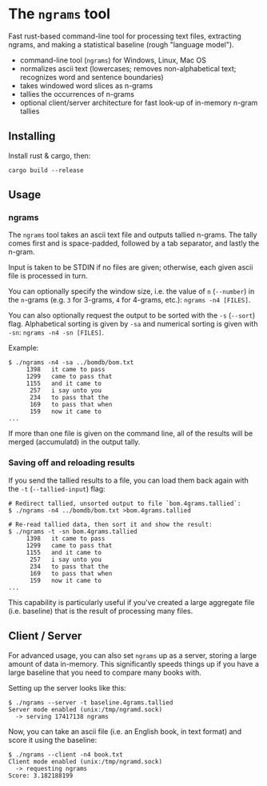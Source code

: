 # The `ngrams` tool

Fast rust-based command-line tool for processing text files, extracting ngrams, and making a statistical baseline (rough "language model").

- command-line tool (`ngrams`) for Windows, Linux, Mac OS
- normalizes ascii text (lowercases; removes non-alphabetical text; recognizes word and sentence boundaries)
- takes windowed word slices as n-grams
- tallies the occurrences of n-grams
- optional client/server architecture for fast look-up of in-memory n-gram tallies

## Installing

Install rust & cargo, then:

```
cargo build --release
```

## Usage

### ngrams

The `ngrams` tool takes an ascii text file and outputs tallied n-grams. The tally comes first and is space-padded, followed by a tab separator, and lastly the n-gram.

Input is taken to be STDIN if no files are given; otherwise, each given ascii file is processed in turn.

You can optionally specify the window size, i.e. the value of `n` (`--number`) in the `n`-grams (e.g. `3` for 3-grams, `4` for 4-grams, etc.): `ngrams -n4 [FILES]`.

You can also optionally request the output to be sorted with the `-s` (`--sort`) flag. Alphabetical sorting is given by `-sa` and numerical sorting is given with `-sn`: `ngrams -n4 -sn [FILES]`.

Example:

```
$ ./ngrams -n4 -sa ../bomdb/bom.txt
     1398	it came to pass
     1299	came to pass that
     1155	and it came to
      257	i say unto you
      234	to pass that the
      169	to pass that when
      159	now it came to
...
```

If more than one file is given on the command line, all of the results will be merged (accumulatd) in the output tally.

### Saving off and reloading results

If you send the tallied results to a file, you can load them back again with the `-t` (`--tallied-input`) flag:

```
# Redirect tallied, unsorted output to file `bom.4grams.tallied`:
$ ./ngrams -n4 ../bomdb/bom.txt >bom.4grams.tallied

# Re-read tallied data, then sort it and show the result:
$ ./ngrams -t -sn bom.4grams.tallied
     1398	it came to pass
     1299	came to pass that
     1155	and it came to
      257	i say unto you
      234	to pass that the
      169	to pass that when
      159	now it came to
...
```

This capability is particularly useful if you've created a large aggregate file (i.e. baseline) that is the result of processing many files.

## Client / Server

For advanced usage, you can also set `ngrams` up as a server, storing a large amount of data in-memory. This significantly speeds things up if you have a large baseline that you need to compare many books with.

Setting up the server looks like this:

```
$ ./ngrams --server -t baseline.4grams.tallied
Server mode enabled (unix:/tmp/ngramd.sock)
  -> serving 17417138 ngrams
```

Now, you can take an ascii file (i.e. an English book, in text format) and score it using the baseline:

```
$ ./ngrams --client -n4 book.txt
Client mode enabled (unix:/tmp/ngramd.sock)
  -> requesting ngrams
Score: 3.182188199
```
